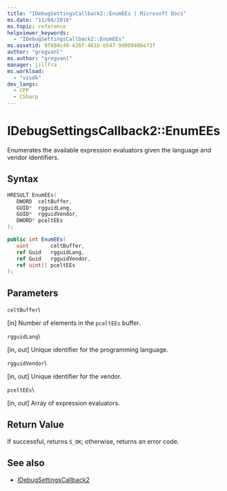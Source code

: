 ```yaml
---
title: "IDebugSettingsCallback2::EnumEEs | Microsoft Docs"
ms.date: "11/04/2016"
ms.topic: reference
helpviewer_keywords:
  - "IDebugSettingsCallback2::EnumEEs"
ms.assetid: 9f884c49-426f-461b-b547-9d909486e73f
author: "gregvanl"
ms.author: "gregvanl"
manager: jillfra
ms.workload:
  - "vssdk"
dev_langs:
  - CPP
  - CSharp
---
```

# IDebugSettingsCallback2::EnumEEs
Enumerates the available expression evaluators given the language and vendor identifiers.

## Syntax

```cpp
HRESULT EnumEEs(
   DWORD  celtBuffer,
   GUID*  rgguidLang,
   GUID*  rgguidVendor,
   DWORD* pceltEEs
);
```

```csharp
public int EnumEEs(
   uint       celtBuffer,
   ref Guid   rgguidLang,
   ref Guid   rgguidVendor,
   ref uint[] pceltEEs
);
```

## Parameters
 `celtBuffer`\

 [in] Number of elements in the `pceltEEs` buffer.

 `rgguidLang`\

 [in, out] Unique identifier for the programming language.

 `rgguidVendor`\

 [in, out] Unique identifier for the vendor.

 `pceltEEs`\

 [in, out] Array of expression evaluators.

## Return Value
 If successful, returns `S_OK`; otherwise, returns an error code.

## See also
- [IDebugSettingsCallback2](../../../extensibility/debugger/reference/idebugsettingscallback2.md)